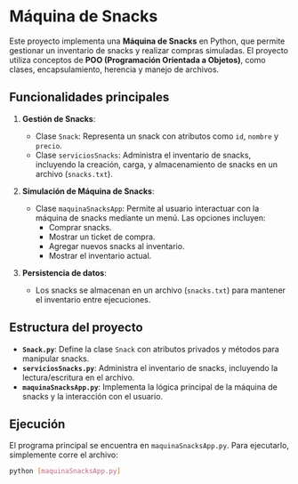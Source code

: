 # Máquina de Snacks

Este proyecto implementa una **Máquina de Snacks** en Python, que permite gestionar un inventario de snacks y realizar compras simuladas. El proyecto utiliza conceptos de **POO (Programación Orientada a Objetos)**, como clases, encapsulamiento, herencia y manejo de archivos.

## Funcionalidades principales
1. **Gestión de Snacks**:
   - Clase `Snack`: Representa un snack con atributos como `id`, `nombre` y `precio`.
   - Clase `serviciosSnacks`: Administra el inventario de snacks, incluyendo la creación, carga, y almacenamiento de snacks en un archivo (`snacks.txt`).

2. **Simulación de Máquina de Snacks**:
   - Clase `maquinaSnacksApp`: Permite al usuario interactuar con la máquina de snacks mediante un menú. Las opciones incluyen:
     - Comprar snacks.
     - Mostrar un ticket de compra.
     - Agregar nuevos snacks al inventario.
     - Mostrar el inventario actual.

3. **Persistencia de datos**:
   - Los snacks se almacenan en un archivo (`snacks.txt`) para mantener el inventario entre ejecuciones.

## Estructura del proyecto
- **`Snack.py`**: Define la clase `Snack` con atributos privados y métodos para manipular snacks.
- **`serviciosSnacks.py`**: Administra el inventario de snacks, incluyendo la lectura/escritura en el archivo.
- **`maquinaSnacksApp.py`**: Implementa la lógica principal de la máquina de snacks y la interacción con el usuario.

## Ejecución
El programa principal se encuentra en `maquinaSnacksApp.py`. Para ejecutarlo, simplemente corre el archivo:

```bash
python [maquinaSnacksApp.py]
